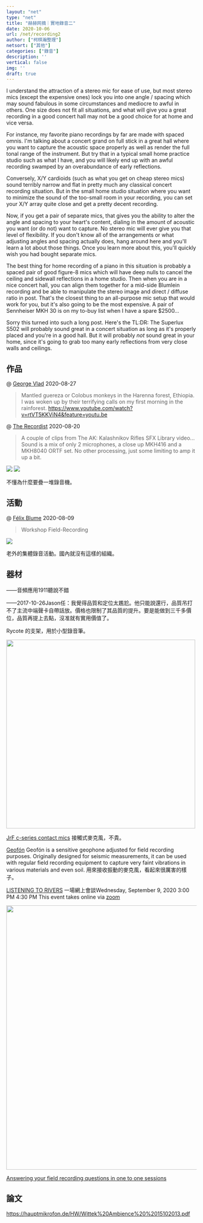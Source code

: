 ```yaml
---
layout: "net"
type: "net"
title: "赫赫网摘｜實地錄音二"
date: 2020-10-06
url: /net/recording2
author: ["柯棋瀚整理"]
netsort: ["其他"]
categories: ["錄音"]
description: ''
vertical: false
img: ''
draft: true
---
```


 I understand the attraction of a stereo mic for ease of use, but most stereo mics (except the expensive ones) lock you into one angle / spacing which may sound fabulous in some circumstances and mediocre to awful in others. One size does not fit all situations, and what will give you a great recording in a good concert hall may not be a good choice for at home and vice versa.

For instance, my favorite piano recordings by far are made with spaced omnis. I'm talking about a concert grand on full stick in a great hall where you want to capture the acoustic space properly as well as render the full tonal range of the instrument. But try that in a typical small home practice studio such as what I have, and you will likely end up with an awful recording swamped by an overabundance of early reflections.

Conversely, X/Y cardioids (such as what you get on cheap stereo mics) sound terribly narrow and flat in pretty much any classical concert recording situation. But in the small home studio situation where you want to minimize the sound of the too-small room in your recording, you can set your X/Y array quite close and get a pretty decent recording.

Now, if you get a pair of separate mics, that gives you the ability to alter the angle and spacing to your heart's content, dialing in the amount of acoustic you want (or do not) want to capture. No stereo mic will ever give you that level of flexibility. If you don't know all of the arrangements or what adjusting angles and spacing actually does, hang around here and you'll learn a lot about those things. Once you learn more about this, you'll quickly wish you had bought separate mics.

The best thing for home recording of a piano in this situation is probably a spaced pair of good figure-8 mics which will have deep nulls to cancel the ceiling and sidewall reflections in a home studio. Then when you are in a nice concert hall, you can align them together for a mid-side Blumlein recording and be able to manipulate the stereo image and direct / diffuse ratio in post. That's the closest thing to an all-purpose mic setup that would work for you, but it's also going to be the most expensive. A pair of Sennheiser MKH 30 is on my to-buy list when I have a spare $2500...

Sorry this turned into such a long post. Here's the TL:DR: The Superlux S502 will probably sound great in a concert situation as long as it's properly placed and you're in a good hall. But it will probably *not* sound great in your home, since it's going to grab too many early reflections from very close walls and ceilings.

## 作品

@ [George Vlad](@theGeorgeVlad) 2020-08-27

> Mantled guereza or Colobus monkeys in the Harenna forest, Ethiopia. I was woken up by their terrifying calls on my first morning in the rainforest.  https://www.youtube.com/watch?v=rtVT5KKViN4&feature=youtu.be

@ [The Recordist](@the_recordist) 2020-08-20

> A couple of clips from The AK: Kalashnikov Rifles SFX Library video... Sound is a mix of only 2 microphones, a close up MKH416 and a MKH8040 ORTF set. No other processing, just some limiting to amp it up a bit. 

<img src="https://pic.imgdb.cn/item/5f5832fa160a154a67d255e0.jpg">

<img src="https://pic.imgdb.cn/item/5f5832fa160a154a67d255e3.jpg">

不懂為什麼要疊一堆錄音機。

## 活動

@ [Félix Blume](@felixblume) 2020-08-09

> Workshop Field-Recording

<img src="https://pic.imgdb.cn/item/5f5832fa160a154a67d255dd.jpg">

老外的集體錄音活動。國內就沒有這樣的組織。

## 器材

——音頻應用1911聽說不錯

——2017-10-26Jason任：我覺得品質和定位太尷尬。他只能說還行，品質吊打不了主流中端聲卡自帶話放。價格也限制了其品質的提升。要是能做到三千多價位，品質再提上去點，沒准就有實用價值了。

Rycote 的支架，用於小型錄音筆。

<img src="https://pic.imgdb.cn/item/5f5832fa160a154a67d255db.jpg" width="500">

[JrF c-series contact mics](https://jezrileyfrench.co.uk/ordering-page.php) 接觸式麥克風，不貴。

[Geofón](https://store.lom.audio/products/geofon?variant=29549909442647) Geofón is a sensitive geophone adjusted for field recording purposes. Originally designed for seismic measurements, it can be used with regular field recording equipment to capture very faint vibrations in various materials and even soil. 用來接收振動的麥克風，看起來很厲害的樣子。

[LISTENING TO RIVERS](https://www.praksisoslo.org/events-calendar/2020/8/listening-to-rivers) 一場網上會談Wednesday, September 9, 2020 3:00 PM  4:30 PM This event takes online via [zoom](https://us02web.zoom.us/j/86150893409) 

<img src="https://images.squarespace-cdn.com/content/v1/55ddc2abe4b09069ee81cf83/1596556768412-7T8EXEMZN7JAQ0TZN2GZ/ke17ZwdGBToddI8pDm48kEvRvRnVY5Z0LBBF8FZ16Od7gQa3H78H3Y0txjaiv_0fDoOvxcdMmMKkDsyUqMSsMWxHk725yiiHCCLfrh8O1z5QPOohDIaIeljMHgDF5CVlOqpeNLcJ80NK65_fV7S1Uc_DGj-mQSs3j8CEnNGHtfHRuDA-0VP93SH400vyyOmhDd0XdrpHeLWS7YYzpHs1IQ/rivers+event.jpg?format=1500w" width="700">

[Answering your field recording questions in one to one sessions](https://mindful-audio.com/blog/learn-field-recording-sessions)



## 論文

https://hauptmikrofon.de/HW/Wittek%20Ambience%20%2015102013.pdf
